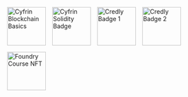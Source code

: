 <div style="display: flex; align-items: center; gap: 15px; flex-wrap: wrap;">
  <a href="https://profiles.cyfrin.io/u/chakradharkolipaka/achievements/blockchain-basics" target="_blank">
    <img src="https://your-image-host.com/cyfrin-blockchain-basics.png" width="90" alt="Cyfrin Blockchain Basics"/>
  </a>
  <a href="https://profiles.cyfrin.io/u/chakradharkolipaka/achievements/solidity" target="_blank">
    <img src="https://your-image-host.com/cyfrin-solidity.png" width="90" alt="Cyfrin Solidity Badge"/>
  </a>
  <a href="https://www.credly.com/badges/84573511-8090-4f55-bf11-ba7eea1b4979/public_url" target="_blank">
    <img src="https://images.credly.com/size/340x340/images/2d945d4e-5747-4614-8a01-e816b707c303/image.png" width="90" alt="Credly Badge 1"/>
  </a>
  <a href="https://www.credly.com/badges/5e6ac8f4-2d07-47fc-b576-07104beb3259/public_url" target="_blank">
    <img src="https://images.credly.com/size/340x340/images/f51ebded-3af2-4398-a90c-b8f523ed928d/image.png" width="90" alt="Credly Badge 2"/>
  </a>
  <a href="https://sepolia.etherscan.io/token/0x76b50696b8effca6ee6da7f6471110f334536321?a=3771" target="_blank">
    <img src="https://ipfs.io/ipfs/QmZdPncUtsq71DxVtebbGdCUS28SvrCWoeVigCAdo1CZ5b" width="90" alt="Foundry Course NFT"/>
  </a>
</div>


<!--
**Chakradharkolipaka/Chakradharkolipaka** is a ✨ _special_ ✨ repository because its `README.md` (this file) appears on your GitHub profile.

Here are some ideas to get you started:

- 🔭 I’m currently working on ...
- 🌱 I’m currently learning ...
- 👯 I’m looking to collaborate on ...
- 🤔 I’m looking for help with ...
- 💬 Ask me about ...
- 📫 How to reach me: ...
- 😄 Pronouns: ...
- ⚡ Fun fact: ...
-->
